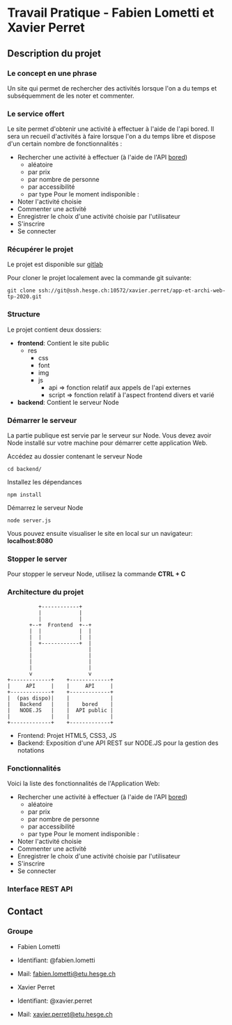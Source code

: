 # Travail Pratique - Fabien Lometti et Xavier Perret
## Description du projet
### Le concept en une phrase
Un site qui permet de rechercher des activités lorsque l'on a du temps et subséquemment de les noter et commenter.

### Le service offert
Le site permet d'obtenir une activité à effectuer à l'aide de l'api bored. Il sera un recueil d'activités à faire lorsque l'on a du temps libre et dispose d'un certain nombre de fonctionnalités :
- Rechercher une activité à effectuer (à l'aide de l'API [bored](https://www.boredapi.com/))
  - aléatoire
  - par prix
  - par nombre de personne
  - par accessibilité
  - par type
Pour le moment indisponible :
- Noter l'activité choisie
- Commenter une activité
- Enregistrer le choix d'une activité choisie par l'utilisateur
- S'inscrire
- Se connecter
 
### Récupérer le projet

Le projet est disponible sur [gitlab](https://gitedu.hesge.ch/xavier.perret/app-et-archi-web-tp-2020/)

Pour cloner le projet localement avec la commande git suivante:

`git clone ssh://git@ssh.hesge.ch:10572/xavier.perret/app-et-archi-web-tp-2020.git`

### Structure

Le projet contient deux dossiers:

- **frontend**: Contient le site public
  - res
    - css
    - font
    - img
    - js
        - api => fonction relatif aux appels de l'api externes
        - script => fonction relatif à l'aspect frontend divers et varié
- **backend**: Contient le serveur Node

### Démarrer le serveur

La partie publique est servie par le serveur sur Node. Vous devez avoir Node installé sur votre machine pour démarrer cette application Web.

Accédez au dossier contenant le serveur Node

`cd backend/`

Installez les dépendances

`npm install`

Démarrez le serveur Node

`node server.js`

Vous pouvez ensuite visualiser le site en local sur un navigateur: **localhost:8080**

### Stopper le server

Pour stopper le serveur Node, utilisez la commande **CTRL + C**

### Architecture du projet

              +------------+
              |            |
              |            |
           +--+  Frontend  +--+
           |  |            |  |
           |  |            |  |
           |  +------------+  |
           |                  |
           |                  |
           |                  |
           |                  |
           v                  v
    +-------------+    +-------------+
    |     API     |    |     API     |
    +-------------+    +-------------+
    |  (pas dispo)|    |             |
    |   Backend   |    |    bored    |
    |   NODE.JS   |    |  API public |
    |             |    |             |
    +-------------+    +-------------+

- Frontend: Projet HTML5, CSS3, JS
- Backend: Exposition d'une API REST sur NODE.JS pour la gestion des notations

### Fonctionnalités

Voici la liste des fonctionnalités de l'Application Web:

- Rechercher une activité à effectuer (à l'aide de l'API [bored](https://www.boredapi.com/))
  - aléatoire
  - par prix
  - par nombre de personne
  - par accessibilité
  - par type
Pour le moment indisponible :
- Noter l'activité choisie
- Commenter une activité
- Enregistrer le choix d'une activité choisie par l'utilisateur
- S'inscrire
- Se connecter

### Interface REST API


## Contact

### Groupe
- Fabien Lometti
- Identifiant: @fabien.lometti
- Mail: fabien.lometti@etu.hesge.ch

- Xavier Perret
- Identifiant: @xavier.perret
- Mail: xavier.perret@etu.hesge.ch
